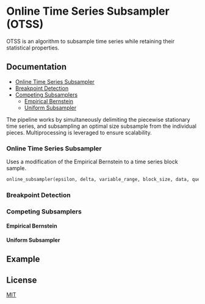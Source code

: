 # Online Time Series Subsampler (OTSS)
OTSS is an algorithm to subsample time series while retaining their statistical properties.
    
## Documentation

- [Online Time Series Subsampler](#Online-Time-Series-Subsampler)
- [Breakpoint Detection](#Breakpoint-Detection)
- [Competing Subsamplers](#Competing-Subsamplers)
  + [Empirical Bernstein](#Empirical-Bernstein)
  + [Uniform Subsampler](#Uniform-Subsampler)

The pipeline works by simultaneously delimiting the piecewise stationary time series, and subsampling an optimal size subsample from the individual pieces. Multiprocessing is leveraged to ensure scalability.

### Online Time Series Subsampler

Uses a modification of the Empirical Bernstein to a time series block sample.

```python
online_subsampler(epsilon, delta, variable_range, block_size, data, queue, return_queue, index_queue, max_iteration)
```

### Breakpoint Detection

### Competing Subsamplers

#### Empirical Bernstein

#### Uniform Subsampler

## Example

## License
[MIT](https://choosealicense.com/licenses/mit/)
